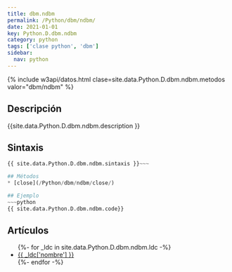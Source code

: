 ```yaml
---
title: dbm.ndbm
permalink: /Python/dbm/ndbm/
date: 2021-01-01
key: Python.D.dbm.ndbm
category: python
tags: ['clase python', 'dbm']
sidebar: 
  nav: python
---
```


{% include w3api/datos.html clase=site.data.Python.D.dbm.ndbm.metodos valor="dbm/ndbm" %}

## Descripción
{{site.data.Python.D.dbm.ndbm.description }}

## Sintaxis
~~~python
{{ site.data.Python.D.dbm.ndbm.sintaxis }}~~~

## Métodos
* [close](/Python/dbm/ndbm/close/)

## Ejemplo
~~~python
{{ site.data.Python.D.dbm.ndbm.code}}
~~~

## Artículos
<ul>
{%- for _ldc in site.data.Python.D.dbm.ndbm.ldc -%}
   <li>
       <a href="{{_ldc['url'] }}">{{ _ldc['nombre'] }}</a>
   </li>
{%- endfor -%}
</ul>
